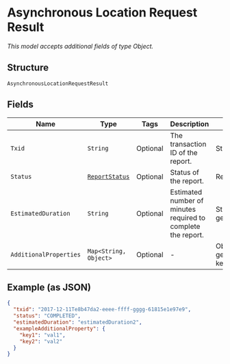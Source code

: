 
# Asynchronous Location Request Result

*This model accepts additional fields of type Object.*

## Structure

`AsynchronousLocationRequestResult`

## Fields

| Name | Type | Tags | Description | Getter | Setter |
|  --- | --- | --- | --- | --- | --- |
| `Txid` | `String` | Optional | The transaction ID of the report. | String getTxid() | setTxid(String txid) |
| `Status` | [`ReportStatus`](../../doc/models/report-status.md) | Optional | Status of the report. | ReportStatus getStatus() | setStatus(ReportStatus status) |
| `EstimatedDuration` | `String` | Optional | Estimated number of minutes required to complete the report. | String getEstimatedDuration() | setEstimatedDuration(String estimatedDuration) |
| `AdditionalProperties` | `Map<String, Object>` | Optional | - | Object getAdditionalProperty(String key) | additionalProperty(String key, Object value) |

## Example (as JSON)

```json
{
  "txid": "2017-12-11Te8b47da2-eeee-ffff-gggg-61815e1e97e9",
  "status": "COMPLETED",
  "estimatedDuration": "estimatedDuration2",
  "exampleAdditionalProperty": {
    "key1": "val1",
    "key2": "val2"
  }
}
```

